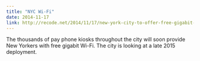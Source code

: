 ```yaml
---
title: "NYC Wi-Fi"
date: 2014-11-17
link: http://recode.net/2014/11/17/new-york-city-to-offer-free-gigabit-wi-fi-in-2015/
---
```

 The thousands of pay phone kiosks throughout the city will soon provide New Yorkers with free gigabit Wi-Fi. The city is looking at a late 2015 deployment.  
